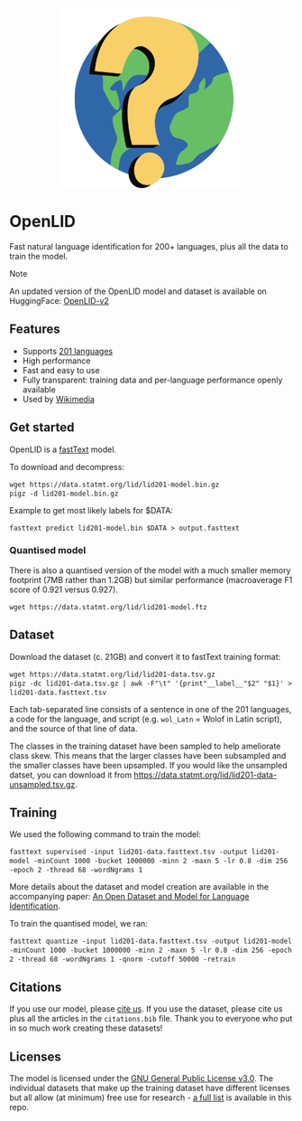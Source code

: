 <p align="center"><img width="320" src="https://github.com/laurieburchell/open-lid-dataset/blob/0cbea4aca70677333da1d7d63babeaab538d7e56/openlid-logo.png" alt="OpenLID - fast natural language identification for 200+ languages"></p>

# OpenLID

Fast natural language identification for 200+ languages, plus all the data to train the model.

> [!NOTE]
> An updated version of the OpenLID model and dataset is available on HuggingFace: [OpenLID-v2](https://huggingface.co/datasets/laurievb/OpenLID-v2)

## Features

 - Supports [201 languages](languages.md)
 - High performance
 - Fast and easy to use
 - Fully transparent: training data and per-language performance openly available
 - Used by [Wikimedia](https://diff.wikimedia.org/2023/10/24/open-language-identification-api-for-200-languages/)

## Get started

OpenLID is a [fastText](https://fasttext.cc/docs/en/support.html) model.

To download and decompress:

```shell
wget https://data.statmt.org/lid/lid201-model.bin.gz
pigz -d lid201-model.bin.gz
```

Example to get most likely labels for $DATA:

```shell
fasttext predict lid201-model.bin $DATA > output.fasttext

```

### Quantised model

There is also a quantised version of the model with a much smaller memory footprint (7MB rather than 1.2GB) but similar performance (macroaverage F1 score of 0.921 versus 0.927). 

```shell
wget https://data.statmt.org/lid/lid201-model.ftz
```


## Dataset

Download the dataset (c. 21GB) and convert it to fastText training format:
```shell
wget https://data.statmt.org/lid/lid201-data.tsv.gz
pigz -dc lid201-data.tsv.gz | awk -F"\t" '{print"__label__"$2" "$1}' > lid201-data.fasttext.tsv

```
Each tab-separated line consists of a sentence in one of the 201 languages, a code for the language, and script (e.g. `wol_Latn` = Wolof in Latin script), and the source of that line of data.

The classes in the training dataset have been sampled to help ameliorate class skew. This means that the larger classes have been subsampled and the smaller classes have been upsampled. If you would like the unsampled datset, you can download it from https://data.statmt.org/lid/lid201-data-unsampled.tsv.gz. 


## Training

We used the following command to train the model:
```shell
fasttext supervised -input lid201-data.fasttext.tsv -output lid201-model -minCount 1000 -bucket 1000000 -minn 2 -maxn 5 -lr 0.8 -dim 256 -epoch 2 -thread 68 -wordNgrams 1
```
More details about the dataset and model creation are available in the accompanying paper: [An Open Dataset and Model for Language Identification](https://aclanthology.org/2023.acl-short.75.pdf).

To train the quantised model, we ran:
```shell
fasttext quantize -input lid201-data.fasttext.tsv -output lid201-model -minCount 1000 -bucket 1000000 -minn 2 -maxn 5 -lr 0.8 -dim 256 -epoch 2 -thread 68 -wordNgrams 1 -qnorm -cutoff 50000 -retrain
```

## Citations

If you use our model, please [cite us](https://aclanthology.org/2023.acl-short.75). If you use the dataset, please cite us plus all the articles in the `citations.bib` file. Thank you to everyone who put in so much work creating these datasets! 


## Licenses

The model is licensed under the [GNU General Public License v3.0](LICENSE). The individual datasets that make up the training dataset have different licenses but all allow (at minimum) free use for research - [a full list](licenses.md) is available in this repo.
